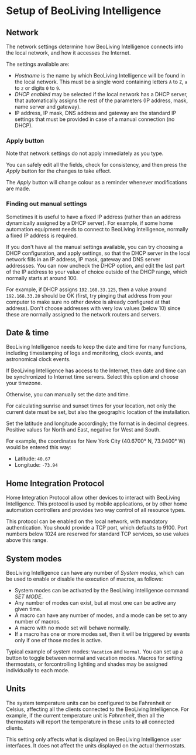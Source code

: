 Setup of BeoLiving Intelligence
========================

Network
-------

The network settings determine how BeoLiving Intelligence connects into the
local network, and how it accesses the Internet.

The settings available are:

+ *Hostname* is the name by which BeoLiving Intelligence will be found in the
   local network. This must be a single word containing letters `A` to
   `Z`, `a` to `z` or digits `0` to `9`.
+ *DHCP enabled* may be selected if the local network has a DHCP
   server, that automatically assigns the rest of the parameters (IP
   address, mask, name server and gateway).
+ IP address, IP mask, DNS address and gateway are the standard IP
   settings that must be provided in case of a manual connection (no
   DHCP).

### Apply button

Note that network settings do not apply immediately as you type.

You can safely edit all the fields, check for consistency, and then
press the *Apply* button for the changes to take effect.

The *Apply* button will change colour as a reminder whenever
modifications are made.

### Finding out manual settings

Sometimes it is useful to have a fixed IP address (rather than an
address dynamically assigned by a DHCP server). For example, if some
home automation equipment needs to connect to BeoLiving Intelligence,
normally a fixed IP address is required.

If you don't have all the manual settings available, you can try
choosing a DHCP configuration, and apply settings, so that the DHCP
server in the local network fills in an IP address, IP mask, gateway
and DNS server addressses. You can now uncheck the DHCP option, and
edit the last part of the IP address to your value of choice outside
of the DHCP range, which normally starts at around 100.

For example, if DHCP assigns `192.168.33.125`, then a value around
`192.168.33.20` should be OK (first, try pinging that address from
your computer to make sure no other device is already configured at
that address). Don't choose addresses with very low values (below 10)
since these are normally assigned to the network routers and servers.

Date & time
-----------

BeoLiving Intelligence needs to keep the date and time for many functions,
including timestamping of logs and monitoring, clock events, and
astronomical clock events.

If BeoLiving Intelligence has access to the Internet, then date and time can
be synchronized to Internet time servers. Select this option and
choose your timezone.

Otherwise, you can manually set the date and time.

For calculating sunrise and sunset times for your location, not only
the current date must be set, but also the geographic location of the
installation.

Set the latitude and longitude accordingly; the format is in decimal
degrees. Positive values for North and East, negative for West and
South.

For example, the coordinates for New York City (40.6700° N, 73.9400°
W) would be entered this way:

+ Latitude: `40.67`
+ Longitude: `-73.94`

<!-- FIXME If using location events, then make sure to get the coordinates of -->
<!-- your home with enough precision. 5 decimal digits should be OK. -->

<!--
#  Radius is used for Location events: if it is bigger than zero, 
#  BeoLiving Intelligence system driver will generate  `LEAVE` or `ARRIVE` events when
#  a BeoLiving App user leaves or enters the provided radius of the given location.
-->

Home Integration Protocol
-------------------------

Home Integration Protocol allow other devices to interact with BeoLiving Intelligence. This protocol is used by mobile applications, or by other
home automation controllers and provides two way control of all resource types.

This protocol can be enabled on the local network, with mandatory
authentication. You should provide a TCP port, which defaults to
9100. Port numbers below 1024 are reserved for standard TCP services,
so use values above this range.

System modes
------------

BeoLiving Intelligence can have any number of *System modes*, which can be
used to enable or disable the execution of macros, as follows:

+ System modes can be activated by the BeoLiving Intelligence command *SET MODE*.
+ Any number of modes can exist, but at most one can be active any given time.
+ A macro can have any number of modes, and a mode can be set to any number of macros.
+ A macro with no mode set will behave normally.
+ If a macro has one or more modes set, then it will be triggered by
events only if one of those modes is active.

Typical example of system modes: `Vacation` and `Normal`. You can set
up a button to toggle between normal and vacation modes. Macros for
setting thermostats, or forcontrolling lighting and shades may be
assigned individually to each mode.

Units
-----

The system temperature units can be configured to be Fahrenheit or Celsius, affecting
all the clients connected to the BeoLiving Intelligence. For example, if the
current temperature unit is *Fahrenheit*, then all the thermostats will report the 
temperature in these units to all connected clients.

This setting only affects what is displayed on BeoLiving Intelligence user
interfaces. It does not affect the units displayed on the actual
thermostats.
